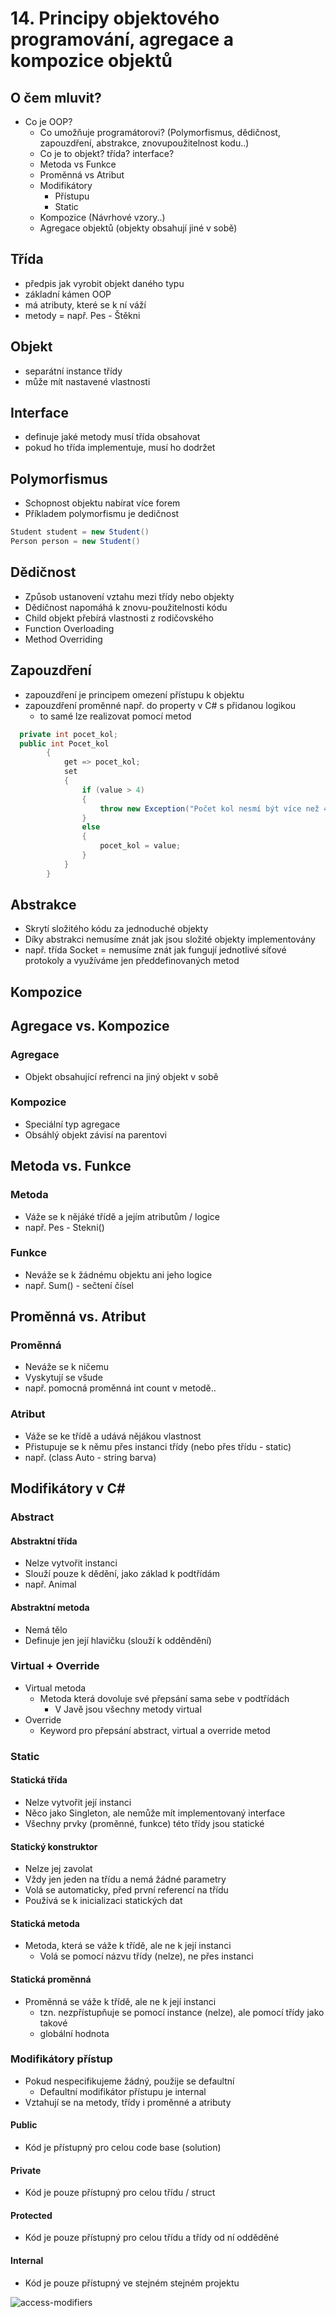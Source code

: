 # 14. Principy objektového programování, agregace a kompozice objektů

## O čem mluvit?

- Co je OOP?
  - Co umožňuje programátorovi? (Polymorfismus, dědičnost, zapouzdření, abstrakce, znovupoužitelnost kodu..)
  - Co je to objekt? třída? interface?
  - Metoda vs Funkce
  - Proměnná vs Atribut
  - Modifikátory
    - Přístupu
    - Static 
  - Kompozice (Návrhové vzory..)
   - Agregace objektů (objekty obsahují jiné v sobě)

## Třída
- předpis jak vyrobit objekt daného typu
- základní kámen OOP
- má atributy, které se k ní váží
- metody = např. Pes - Štěkni
## Objekt
- separátní instance třídy
- může mít nastavené vlastnosti
## Interface
- definuje jaké metody musí třída obsahovat
- pokud ho třída implementuje, musí ho dodržet
## Polymorfismus 
- Schopnost objektu nabírat více forem
- Příkladem polymorfismu je dedičnost

```C#
Student student = new Student()
Person person = new Student()
```

## Dědičnost
-	Způsob ustanovení vztahu mezi třídy nebo objekty
-	Dědičnost napomáhá k znovu-použitelnosti kódu
-	Child objekt přebírá vlastnosti z rodičovského
- Function Overloading
- Method Overriding

## Zapouzdření
- zapouzdření je principem omezení přístupu k objektu 
- zapouzdření proměnné např. do property v C# s přidanou logikou 
  - to samé lze realizovat pomocí metod 
```C#
  private int pocet_kol;
  public int Pocet_kol
		{
			get => pocet_kol;
			set
			{
				if (value > 4)
				{
					throw new Exception("Počet kol nesmí být více než 4");
				}
				else
				{
					pocet_kol = value;
				}
			}
		}
```

## Abstrakce
- Skrytí složitého kódu za jednoduché objekty
- Díky abstrakci nemusíme znát jak jsou složité objekty implementovány
- např. třída Socket = nemusíme znát jak fungují jednotlivé síťové protokoly a využíváme jen předdefinovaných metod

## Kompozice

## Agregace vs. Kompozice
### Agregace
  - Objekt obsahující refrenci na jiný objekt v sobě 
### Kompozice 
  - Speciální typ agregace
  - Obsáhlý objekt závisí na parentovi

## Metoda vs. Funkce
### Metoda 
- Váže se k nějáké třídě a jejím atributům / logice
- např. Pes - Stekni()
### Funkce 
- Neváže se k žádnému objektu ani jeho logice
- např. Sum() - sečtení čísel

## Proměnná vs. Atribut

### Proměnná
- Neváže se k ničemu
- Vyskytují se všude
- např. pomocná proměnná int count v metodě..
### Atribut
- Váže se ke třídě a udává nějákou vlastnost
- Přistupuje se k němu přes instanci třídy (nebo přes třídu - static)
- např. (class Auto - string barva)


## Modifikátory v C#

### Abstract
#### Abstraktní třída
- Nelze vytvořit instanci
- Slouží pouze k dědění, jako základ k podtřídám 
- např. Animal
#### Abstraktní metoda
- Nemá tělo
- Definuje jen její hlavičku (slouží k odděndění)
### Virtual + Override
- Virtual metoda
  - Metoda která dovoluje své přepsání sama sebe v podtřídách
     - V Javě jsou všechny metody virtual
- Override
  - Keyword pro přepsání abstract, virtual a override metod 

### Static
#### Statická třída
- Nelze vytvořit její instanci
- Něco jako Singleton, ale nemůže mít implementovaný interface
- Všechny prvky (proměnné, funkce) této třídy jsou statické
#### Statický konstruktor
- Nelze jej zavolat
- Vždy jen jeden na třídu a nemá žádné parametry
- Volá se automaticky, před první referencí na třídu
- Používá se k inicializaci statických dat
#### Statická metoda
- Metoda, která se váže k třídě, ale ne k její instanci
  - Volá se pomocí názvu třídy (nelze), ne přes instanci 
#### Statická proměnná
- Proměnná se váže k třídě, ale ne k její instanci
  - tzn. nezpřístupňuje se pomocí instance (nelze), ale pomocí třídy jako takové
  - globální hodnota
### Modifikátory přístup
- Pokud nespecifikujeme žádný, použije se defaultní
  - Defaultní modifikátor přístupu je internal
- Vztahují se na metody, třídy i proměnné a atributy 

#### Public
- Kód je přístupný pro celou code base (solution)
#### Private
- Kód je pouze přístupný pro celou třídu / struct
#### Protected
- Kód je pouze přístupný pro celou třídu a třídy od ní odděděné
#### Internal
- Kód je pouze přístupný ve stejném stejném projektu 

![access-modifiers](https://github.com/marvalkrystof/Jecna-Maturita-2023/assets/84500740/c2d2d332-1a7b-4235-ad2e-a06527188cfa)
